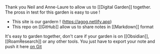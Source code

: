Thank you Neil and Anne-Laure to allow us to [[Digital Garden]] together.
The pross in test for this garden is easy to use !
- This site is our gardern ! (https://agog.netlify.app)
- This repo on [[GitHub]] allow us to share notes in [[Markdown]] format

It's easy to garden together, don't care if your garden is on [[Obsidian]], [[RoamResearch]] or any other tools. You just have to export your note and push it here [on Git](https://github.com/digitalgardeners/notes/tree/7c336acd837bc4d488de8150403a25a5d322e368)
